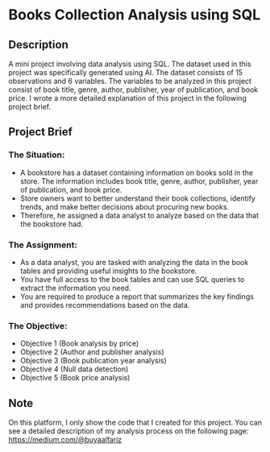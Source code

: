 # **Books Collection Analysis using SQL**
## Description
A mini project involving data analysis using SQL. The dataset used in this project was specifically generated using AI. The dataset consists of 15 observations and 6 variables. The variables to be analyzed in this project consist of book title, genre, author, publisher, year of publication, and book price. I wrote a more detailed explanation of this project in the following project brief.

## Project Brief
### The Situation:
- A bookstore has a dataset containing information on books sold in the store. The information includes book title, genre, author, publisher, year of publication, and book price.
- Store owners want to better understand their book collections, identify trends, and make better decisions about procuring new books.
- Therefore, he assigned a data analyst to analyze based on the data that the bookstore had.

### The Assignment:
- As a data analyst, you are tasked with analyzing the data in the book tables and providing useful insights to the bookstore.
- You have full access to the book tables and can use SQL queries to extract the information you need.
- You are required to produce a report that summarizes the key findings and provides recommendations based on the data.

### The Objective:
- Objective 1 (Book analysis by price)
- Objective 2 (Author and publisher analysis)
- Objective 3 (Book publication year analysis)
- Objective 4 (Null data detection)
- Objective 5 (Book price analysis)

## Note
On this platform, I only show the code that I created for this project. You can see a detailed description of my analysis process on the following page: https://medium.com/@buyaalfariz
